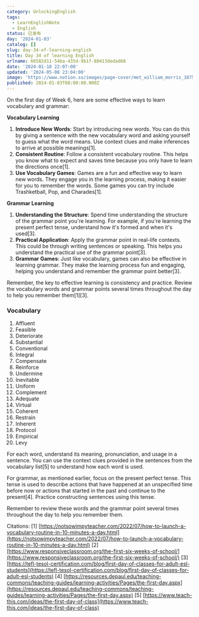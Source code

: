 ```yaml
---
category: UnlockingEnglish
tags:
  - LearnEnglishNote
  - English
status: 已发布
day: '2024-01-03'
catalog: []
slug: day-34-of-learning-english
title: Day 34 of learning English
urlname: 66582d11-54ba-435d-9b1f-80413dedad68
date: '2024-01-18 22:07:00'
updated: '2024-05-08 23:04:00'
image: 'https://www.notion.so/images/page-cover/met_william_morris_1875.jpg'
published: 2024-01-03T08:00:00.000Z
---
```


On the first day of Week 6, here are some effective ways to learn vocabulary and grammar:


**Vocabulary Learning**

1. **Introduce New Words**: Start by introducing new words. You can do this by giving a sentence with the new vocabulary word and asking yourself to guess what the word means. Use context clues and make inferences to arrive at possible meanings[1].
2. **Consistent Routine**: Follow a consistent vocabulary routine. This helps you know what to expect and saves time because you only have to learn the directions once[1].
3. **Use Vocabulary Games**: Games are a fun and effective way to learn new words. They engage you in the learning process, making it easier for you to remember the words. Some games you can try include Trashketball, Pop, and Charades[1].

**Grammar Learning**

1. **Understanding the Structure**: Spend time understanding the structure of the grammar point you're learning. For example, if you're learning the present perfect tense, understand how it's formed and when it's used[3].
2. **Practical Application**: Apply the grammar point in real-life contexts. This could be through writing sentences or speaking. This helps you understand the practical use of the grammar point[3].
3. **Grammar Games**: Just like vocabulary, games can also be effective in learning grammar. They make the learning process fun and engaging, helping you understand and remember the grammar point better[3].

Remember, the key to effective learning is consistency and practice. Review the vocabulary words and grammar points several times throughout the day to help you remember them[1][3].


### Vocabulary

1. Affluent
2. Feasible
3. Deteriorate
4. Substantial
5. Conventional
6. Integral
7. Compensate
8. Reinforce
9. Undermine
10. Inevitable
11. Uniform
12. Complement
13. Adequate
14. Virtual
15. Coherent
16. Restrain
17. Inherent
18. Protocol
19. Empirical
20. Levy

For each word, understand its meaning, pronunciation, and usage in a sentence. You can use the context clues provided in the sentences from the vocabulary list[5] to understand how each word is used.


For grammar, as mentioned earlier, focus on the present perfect tense. This tense is used to describe actions that have happened at an unspecified time before now or actions that started in the past and continue to the present[4]. Practice constructing sentences using this tense.


Remember to review these words and the grammar point several times throughout the day to help you remember them.


Citations:
[1] [https://notsowimpyteacher.com/2022/07/how-to-launch-a-vocabulary-routine-in-10-minutes-a-day.html](https://notsowimpyteacher.com/2022/07/how-to-launch-a-vocabulary-routine-in-10-minutes-a-day.html)
[2] [https://www.responsiveclassroom.org/the-first-six-weeks-of-school/](https://www.responsiveclassroom.org/the-first-six-weeks-of-school/)
[3] [https://tefl-tesol-certification.com/blog/first-day-of-classes-for-adult-esl-students](https://tefl-tesol-certification.com/blog/first-day-of-classes-for-adult-esl-students)
[4] [https://resources.depaul.edu/teaching-commons/teaching-guides/learning-activities/Pages/the-first-day.aspx](https://resources.depaul.edu/teaching-commons/teaching-guides/learning-activities/Pages/the-first-day.aspx)
[5] [https://www.teach-this.com/ideas/the-first-day-of-class](https://www.teach-this.com/ideas/the-first-day-of-class)


